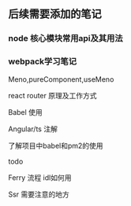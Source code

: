 ## 后续需要添加的笔记

### node 核心模块常用api及其用法

### webpack学习笔记

Meno,pureComponent,useMeno

react router 原理及工作方式

Babel 使用

Angular/ts 注解

了解项目中babel和pm2的使用



todo

Ferry  流程 idl如何用

Ssr 需要注意的地方


